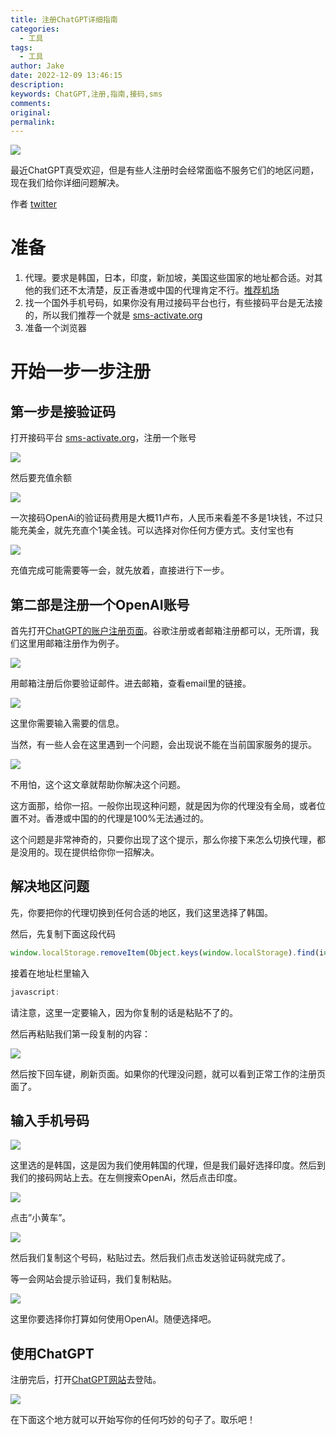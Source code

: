 ```yaml
---
title: 注册ChatGPT详细指南
categories:
  - 工具
tags:
  - 工具
author: Jake
date: 2022-12-09 13:46:15
description:
keywords: ChatGPT,注册,指南,接码,sms
comments:
original:
permalink:
---
```


![](//blogimg.jakeyu.top/%E6%B3%A8%E5%86%8CChatGPT%E8%AF%A6%E7%BB%86%E6%8C%87%E5%8D%97/cbsn-fusion-promise-fear-of-artificial-intelligence-bot-chatgpt-thumbnail-1528537-640x360.jpeg)

<!--more-->

最近ChatGPT真受欢迎，但是有些人注册时会经常面临不服务它们的地区问题，现在我们给你详细问题解决。

作者 [twitter](https://twitter.com/BoxMrChen)

# 准备

1. 代理。要求是韩国，日本，印度，新加坡，美国这些国家的地址都合适。对其他的我们还不太清楚，反正香港或中国的代理肯定不行。[推荐机场](https://join.v2club.cc/#/register?code=C5EnE7vC)
2. 找一个国外手机号码，如果你没有用过接码平台也行，有些接码平台是无法接的，所以我们推荐一个就是 [sms-activate.org](https://sms-activate.org/?ref=2862835)
3. 准备一个浏览器

# 开始一步一步注册
## 第一步是接验证码

打开接码平台 [sms-activate.org](https://sms-activate.org/?ref=2862835)，注册一个账号

![](//blogimg.jakeyu.top/%E6%B3%A8%E5%86%8CChatGPT%E8%AF%A6%E7%BB%86%E6%8C%87%E5%8D%97/pasted%20image%200.png)

然后要充值余额

![](//blogimg.jakeyu.top/%E6%B3%A8%E5%86%8CChatGPT%E8%AF%A6%E7%BB%86%E6%8C%87%E5%8D%97/image.png)

一次接码OpenAi的验证码费用是大概11卢布，人民币来看差不多是1块钱，不过只能充美金，就先充直个1美金钱。可以选择对你任何方便方式。支付宝也有

![](//blogimg.jakeyu.top/%E6%B3%A8%E5%86%8CChatGPT%E8%AF%A6%E7%BB%86%E6%8C%87%E5%8D%97/image%20(1).png)

充值完成可能需要等一会，就先放着，直接进行下一步。

## 第二部是注册一个OpenAI账号

首先打开[ChatGPT的账户注册页面](https://beta.openai.com/signup)。谷歌注册或者邮箱注册都可以，无所谓，我们这里用邮箱注册作为例子。

![](//blogimg.jakeyu.top/%E6%B3%A8%E5%86%8CChatGPT%E8%AF%A6%E7%BB%86%E6%8C%87%E5%8D%97/Untitled.png)

用邮箱注册后你要验证邮件。进去邮箱，查看email里的链接。

![](//blogimg.jakeyu.top/%E6%B3%A8%E5%86%8CChatGPT%E8%AF%A6%E7%BB%86%E6%8C%87%E5%8D%97/image-2.png)

这里你需要输入需要的信息。

当然，有一些人会在这里遇到一个问题，会出现说不能在当前国家服务的提示。

![](//blogimg.jakeyu.top/%E6%B3%A8%E5%86%8CChatGPT%E8%AF%A6%E7%BB%86%E6%8C%87%E5%8D%97/image-3.png)

不用怕，这个这文章就帮助你解决这个问题。

这方面那，给你一招。一般你出现这种问题，就是因为你的代理没有全局，或者位置不对。香港或中国的的代理是100%无法通过的。

这个问题是非常神奇的，只要你出现了这个提示，那么你接下来怎么切换代理，都是没用的。现在提供给你你一招解决。

## 解决地区问题

先，你要把你的代理切换到任何合适的地区，我们这里选择了韩国。

然后，先复制下面这段代码

```js
window.localStorage.removeItem(Object.keys(window.localStorage).find(i=>i.startsWith('@@auth0spajs')))
```

接着在地址栏里输入

```js
javascript:
```

请注意，这里一定要输入，因为你复制的话是粘贴不了的。

然后再粘贴我们第一段复制的内容：

![](//blogimg.jakeyu.top/%E6%B3%A8%E5%86%8CChatGPT%E8%AF%A6%E7%BB%86%E6%8C%87%E5%8D%97/Untitled-1.png)

然后按下回车键，刷新页面。如果你的代理没问题，就可以看到正常工作的注册页面了。

## 输入手机号码

![](//blogimg.jakeyu.top/%E6%B3%A8%E5%86%8CChatGPT%E8%AF%A6%E7%BB%86%E6%8C%87%E5%8D%97/Untitled-2.png)

这里选的是韩国，这是因为我们使用韩国的代理，但是我们最好选择印度。然后到我们的接码网站上去。在左侧搜索OpenAi，然后点击印度。

![](//blogimg.jakeyu.top/%E6%B3%A8%E5%86%8CChatGPT%E8%AF%A6%E7%BB%86%E6%8C%87%E5%8D%97/sdfdskfjdls.png)

点击”小黄车”。

![](//blogimg.jakeyu.top/%E6%B3%A8%E5%86%8CChatGPT%E8%AF%A6%E7%BB%86%E6%8C%87%E5%8D%97/pasted%20image%200-2.png)

然后我们复制这个号码，粘贴过去。然后我们点击发送验证码就完成了。

等一会网站会提示验证码，我们复制粘贴。

![](//blogimg.jakeyu.top/%E6%B3%A8%E5%86%8CChatGPT%E8%AF%A6%E7%BB%86%E6%8C%87%E5%8D%97/image-4.png)

这里你要选择你打算如何使用OpenAI。随便选择吧。

## 使用ChatGPT

注册完后，打开[ChatGPT网站](https://chat.openai.com/auth/login)去登陆。

![](//blogimg.jakeyu.top/%E6%B3%A8%E5%86%8CChatGPT%E8%AF%A6%E7%BB%86%E6%8C%87%E5%8D%97/Untitled-5.png)

在下面这个地方就可以开始写你的任何巧妙的句子了。取乐吧！